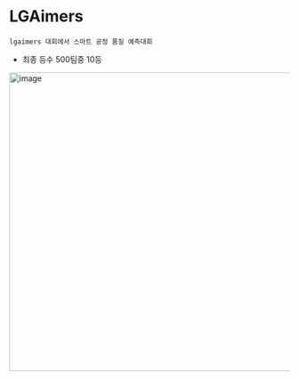 # LGAimers

```
lgaimers 대회에서 스마트 공정 품질 예측대회
```
- 최종 등수 500팀중 10등
<img width="537" alt="image" src="https://user-images.githubusercontent.com/97833069/227754518-a41c915b-1727-49ec-972a-efc23beebabd.png">
